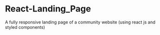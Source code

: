 # React-Landing_Page
A fully responsive landing page of a community website (using react js and styled components)
